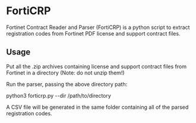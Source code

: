 # FortiCRP
Fortinet Contract Reader and Parser (FortiCRP) is a python script to extract registration codes from Fortinet PDF license and support contract files.

## Usage
Put all the .zip archives containing license and support contract files from Fortinet in a directory (Note: do not unzip them!)

Run the parser, passing the above directory path:

python3 forticrp.py --dir /path/to/directory

A CSV file will be generated in the same folder containing all of the parsed registration codes.
